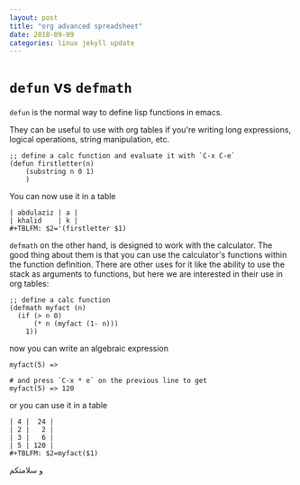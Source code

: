 ```yaml
---
layout: post
title: "org advanced spreadsheet"
date: 2018-09-09
categories: linux jekyll update
---
```


# `defun` vs `defmath`

`defun` is the normal way to define lisp functions in emacs.

They can be useful to use with org tables if you're writing long expressions, logical operations, string manipulation, etc.

```elisp
;; define a calc function and evaluate it with `C-x C-e`
(defun firstletter(n)
    (substring n 0 1)
    )
```
You can now use it in a table
```
| abdulaziz | a |
| khalid    | k |
#+TBLFM: $2='(firstletter $1)

```
`defmath` on the other hand, is designed to work with the calculator. The good thing about them is that you can use the calculator's functions within the function definition. There are other uses for it like the ability to use the stack as arguments to functions, but here we are interested in their use in org tables:

```elisp
;; define a calc function
(defmath myfact (n)
  (if (> n 0)
      (* n (myfact (1- n)))
    1))
```
now you can write an algebraic expression
```
myfact(5) => 

# and press `C-x * e` on the previous line to get
myfact(5) => 120
```
or you can use it in a table
```
| 4 |  24 |
| 2 |   2 |
| 3 |   6 |
| 5 | 120 |
#+TBLFM: $2=myfact($1)
```
و سلامتكم
